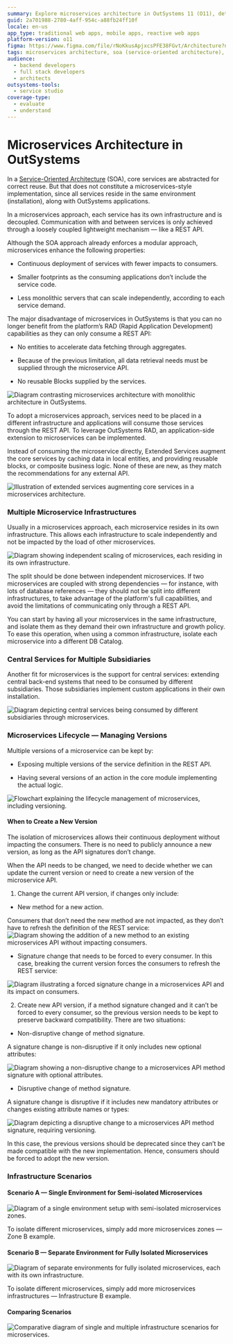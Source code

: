```yaml
---
summary: Explore microservices architecture in OutSystems 11 (O11), detailing its implementation, benefits, and lifecycle management.
guid: 2a701988-2780-4aff-954c-a88fb24ff10f
locale: en-us
app_type: traditional web apps, mobile apps, reactive web apps
platform-version: o11
figma: https://www.figma.com/file/rNoKkusApjxcsPFE38FGvt/Architecture?node-id=1343:663
tags: microservices architecture, soa (service-oriented architecture), rest api, continuous deployment, scalability
audience:
  - backend developers
  - full stack developers
  - architects
outsystems-tools:
  - service studio
coverage-type:
  - evaluate
  - understand
---
```


# Microservices Architecture in OutSystems

In a [Service-Oriented Architecture](https://success.outsystems.com/Support/Enterprise_Customers/Maintenance_and_Operations/Designing_the_architecture_of_your_OutSystems_applications/04_Service-Oriented_Architectures_for_OutSystems_applications) (SOA), core services are abstracted for correct reuse. But that does not constitute a microservices-style implementation, since all services reside in the same environment (installation), along with OutSystems applications.

In a microservices approach, each service has its own infrastructure and is decoupled. Communication with and between services is only achieved through a loosely coupled lightweight mechanism — like a REST API.

Although the SOA approach already enforces a modular approach, microservices enhance the following properties:

* Continuous deployment of services with fewer impacts to consumers.

* Smaller footprints as the consuming applications don’t include the service code.

* Less monolithic servers that can scale independently, according to each service demand.

The major disadvantage of microservices in OutSystems is that you can no longer benefit from the platform’s RAD (Rapid Application Development) capabilities as they can only consume a REST API:

* No entities to accelerate data fetching through aggregates.

* Because of the previous limitation, all data retrieval needs must be supplied through the microservice API.

* No reusable Blocks supplied by the services.

![Diagram contrasting microservices architecture with monolithic architecture in OutSystems.](images/Microservices-Architecture-in-OutSystems_0.png "Microservices vs Monolithic Architecture")

To adopt a microservices approach, services need to be placed in a different infrastructure and applications will consume those services through the REST API. To leverage OutSystems RAD, an application-side extension to microservices can be implemented.

Instead of consuming the microservice directly, Extended Services augment the core services by caching data in local entities, and providing reusable blocks, or composite business logic. None of these are new, as they match the recommendations for any external API.

![Illustration of extended services augmenting core services in a microservices architecture.](images/Microservices-Architecture-in-OutSystems_1.png "Extended Services in Microservices Architecture")

### Multiple Microservice Infrastructures

Usually in a microservices approach, each microservice resides in its own infrastructure. This allows each infrastructure to scale independently and not be impacted by the load of other microservices.

![Diagram showing independent scaling of microservices, each residing in its own infrastructure.](images/Microservices-Architecture-in-OutSystems_2.png "Independent Scaling of Microservices")

The split should be done between independent microservices. If two microservices are coupled with strong dependencies — for instance, with lots of database references — they should not be split into different infrastructures, to take advantage of the platform's full capabilities, and avoid the limitations of communicating only through a REST API.

You can start by having all your microservices in the same infrastructure, and isolate them as they demand their own infrastructure and growth policy. To ease this operation, when using a common infrastructure, isolate each microservice into a different DB Catalog.

### Central Services for Multiple Subsidiaries

Another fit for microservices is the support for central services: extending central back-end systems that need to be consumed by different subsidiaries. Those subsidiaries implement custom applications in their own installation.

![Diagram depicting central services being consumed by different subsidiaries through microservices.](images/Microservices-Architecture-in-OutSystems_3.png "Central Services Consumed by Multiple Subsidiaries")

### Microservices Lifecycle — Managing Versions

Multiple versions of a microservice can be kept by:

* Exposing multiple versions of the service definition in the REST API.

* Having several versions of an action in the core module implementing the actual logic.

![Flowchart explaining the lifecycle management of microservices, including versioning.](images/Microservices-Architecture-in-OutSystems_4.png "Microservices Lifecycle Management")

#### When to Create a New Version

The isolation of microservices allows their continuous deployment without impacting the consumers. There is no need to publicly announce a new version, as long as the API signatures don’t change.

When the API needs to be changed, we need to decide whether we can update the current version or need to create a new version of the microservice API.

1. Change the current API version, if changes only include:

* New method for a new action.

Consumers that don’t need the new method are not impacted, as they don’t have to refresh the definition of the REST service:![Diagram showing the addition of a new method to an existing microservices API without impacting consumers.](images/Microservices-Architecture-in-OutSystems_5.png "Adding a New Method to Microservices")

* Signature change that needs to be forced to every consumer. In this case, breaking the current version forces the consumers to refresh the REST service:

![Diagram illustrating a forced signature change in a microservices API and its impact on consumers.](images/Microservices-Architecture-in-OutSystems_6.png "Forcing a Signature Change in Microservices")

2. Create new API version, if a method signature changed and it can’t be forced to every consumer, so the previous version needs to be kept to preserve backward compatibility. There are two situations:

* Non-disruptive change of method signature.

A signature change is non-disruptive if it only includes new optional attributes:

![Diagram showing a non-disruptive change to a microservices API method signature with optional attributes.](images/Microservices-Architecture-in-OutSystems_7.png "Non-disruptive Method Signature Change")

* Disruptive change of method signature.

A signature change is disruptive if it includes new mandatory attributes or changes existing attribute names or types:

![Diagram depicting a disruptive change to a microservices API method signature, requiring versioning.](images/Microservices-Architecture-in-OutSystems_8.png "Disruptive Method Signature Change")

In this case, the previous versions should be deprecated since they can’t be made compatible with the new implementation. Hence, consumers should be forced to adopt the new version.

### Infrastructure Scenarios

#### Scenario A — Single Environment for Semi-isolated Microservices

![Diagram of a single environment setup with semi-isolated microservices zones.](images/Microservices-Architecture-in-OutSystems_9.png "Semi-isolated Microservices in a Single Environment")

To isolate different microservices, simply add more microservices zones — Zone B example.

#### Scenario B — Separate Environment for Fully Isolated Microservices

![Diagram of separate environments for fully isolated microservices, each with its own infrastructure.](images/Microservices-Architecture-in-OutSystems_10.png "Fully Isolated Microservices in Separate Environments")

To isolate different microservices, simply add more microservices infrastructures — Infrastructure B example.

#### Comparing Scenarios

![Comparative diagram of single and multiple infrastructure scenarios for microservices.](images/Microservices-Architecture-in-OutSystems_11.png "Comparison of Single vs Multiple Infrastructure Scenarios")

